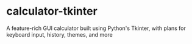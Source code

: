 # calculator-tkinter
A feature-rich GUI calculator built using Python's Tkinter, with plans for keyboard input, history, themes, and more
